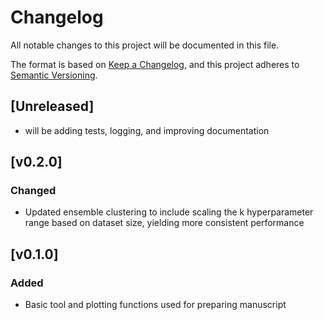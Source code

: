 # Changelog

All notable changes to this project will be documented in this file.

The format is based on [Keep a Changelog][],
and this project adheres to [Semantic Versioning][].

[keep a changelog]: https://keepachangelog.com/en/1.0.0/
[semantic versioning]: https://semver.org/spec/v2.0.0.html

## [Unreleased]

- will be adding tests, logging, and improving documentation 

## [v0.2.0]

### Changed

-   Updated ensemble clustering to include scaling the k hyperparameter range based on dataset size, yielding more consistent performance 

## [v0.1.0]

### Added

-   Basic tool and plotting functions used for preparing manuscript
